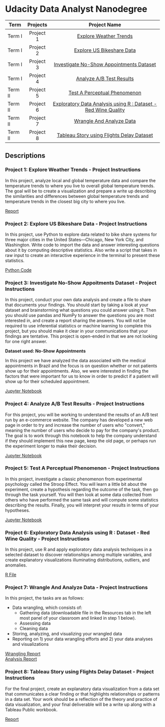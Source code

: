 # Udacity Data Analyst Nanodegree


| Term | Projects | Project Name |
| ------------------ |:-------:| :---------------------:|
| Term I    | Project 1 | [Explore Weather Trends](https://github.com/Sshankar7/Udacity-Data-Analyst-Nanodegree/tree/master/Project_1)|
| Term I    | Project 2 | [Explore US Bikeshare Data](https://github.com/Sshankar7/Udacity-Data-Analyst-Nanodegree/tree/master/Project_2)|
| Term I    | Project 3 | [Investigate No-Show Appointments Dataset](https://github.com/Sshankar7/Udacity-Data-Analyst-Nanodegree/tree/master/Project_3)|
| Term I    | Project 4 | [Analyze A/B Test Results](https://github.com/Sshankar7/Udacity-Data-Analyst-Nanodegree/tree/master/Project_4)|
| Term II   | Project 5 | [Test A Perceptual Phenomenon](https://github.com/Sshankar7/Udacity-Data-Analyst-Nanodegree/tree/master/Project_5)|
| Term II   | Project 6 | [Exploratory Data Analysis using R : Dataset - Red Wine Quality](https://github.com/Sshankar7/Udacity-Data-Analyst-Nanodegree/tree/master/Project_6)|
| Term II   | Project 7 | [Wrangle And Analyze Data](https://github.com/Sshankar7/Udacity-Data-Analyst-Nanodegree/tree/master/Project_7)|
| Term II   | Project 8 | [Tableau Story using Flights Delay Dataset](https://github.com/Sshankar7/Udacity-Data-Analyst-Nanodegree/tree/master/Project_8)|

## Descriptions

### Project 1: Explore Weather Trends - Project Instructions

In this project, analyze local and global temperature data and compare the temperature trends to where you live to overall global temperature trends. The goal will be to create a visualization and prepare a write up describing the similarities and differences between global temperature trends and temperature trends in the closest big city to where you live.

[Report](https://github.com/Sshankar7/Udacity-Data-Analyst-Nanodegree/blob/master/Project_1/EXPLORING%20WEATHER%20TRENDS.pdf)

### Project 2: Explore US Bikeshare Data - Project Instructions

In this project, use Python to explore data related to bike share systems for three major cities in the United States—Chicago, New York City, and Washington. Write code to import the data and answer interesting questions about it by computing descriptive statistics. Also write a script that takes in raw input to create an interactive experience in the terminal to present these statistics.

[Python Code](https://github.com/Sshankar7/Udacity-Data-Analyst-Nanodegree/blob/master/Project_2/bikeshare_2.py)

### Project 3: Investigate No-Show Appoitments Dataset - Project Instructions

In this project, conduct your own data analysis and create a file to share that documents your findings. You should start by taking a look at your dataset and brainstorming what questions you could answer using it. Then you should use pandas and NumPy to answer the questions you are most interested in, and create a report sharing the answers. You will not be required to use inferential statistics or machine learning to complete this project, but you should make it clear in your communications that your findings are tentative. This project is open-ended in that we are not looking for one right answer. 

**Dataset used: No-Show Appointments**

In this project we have analyzed the data associated with the medical appointments in Brazil and the focus is on question whether or not patients show up for their appointments. Also, we were interested in finding the factors that were important for us to know in order to predict if a patient will show up for their scheduled appointment.

[Jupyter Notebook](https://github.com/Sshankar7/Udacity-Data-Analyst-Nanodegree/blob/master/Project_3/DAND-P3-NO-APPOINTMENT.ipynb)

### Project 4: Analyze A/B Test Results - Project Instructions

For this project, you will be working to understand the results of an A/B test run by an e-commerce website. The company has developed a new web page in order to try and increase the number of users who "convert," meaning the number of users who decide to pay for the company's product. The goal is to work through this notebook to help the company understand if they should implement this new page, keep the old page, or perhaps run the experiment longer to make their decision.

[Jupyter Notebook](https://github.com/Sshankar7/Udacity-Data-Analyst-Nanodegree/blob/master/Project_4/Analyze_ab_test_results_notebook.ipynb)

### Project 5: Test A Perceptual Phenomenon - Project Instructions

In this project, investigate a classic phenomenon from experimental psychology called the Stroop Effect. You will learn a little bit about the experiment, create a hypothesis regarding the outcome of the task, then go through the task yourself. You will then look at some data collected from others who have performed the same task and will compute some statistics describing the results. Finally, you will interpret your results in terms of your hypotheses.

[Jupyter Notebook](https://github.com/Sshankar7/Udacity-Data-Analyst-Nanodegree/blob/master/Project_5/Test%20a%20Perceptual%20Phenomenon.ipynb)

### Project 6: Exploratory Data Analysis using R : Dataset - Red Wine Quality - Project Instructions

In this project, use R and apply exploratory data analysis techniques in a selected dataset to discover relationships among multiple variables, and create explanatory visualizations illuminating distributions, outliers, and anomalies.

[R File](https://github.com/Sshankar7/Udacity-Data-Analyst-Nanodegree/blob/master/Project_6/projecttemplate.rmd)

### Project 7: Wrangle And Analyze Data - Project Instructions

In this project, the tasks are as follows:

* Data wrangling, which consists of:
    * Gathering data (downloadable file in the Resources tab in the left most panel of your classroom and linked in step 1 below).
    * Assessing data
    * Cleaning data
* Storing, analyzing, and visualizing your wrangled data
* Reporting on 1) your data wrangling efforts and 2) your data analyses and visualizations

[Wrangling Report](https://github.com/Sshankar7/Udacity-Data-Analyst-Nanodegree/blob/master/Project_7/wrangle_report.pdf) <br  />
[Analysis Report](https://github.com/Sshankar7/Udacity-Data-Analyst-Nanodegree/blob/master/Project_7/act_report.pdf)

### Project 8: Tableau Story using Flights Delay Dataset - Project Instructions

For the final project, create an explanatory data visualization from a data set that communicates a clear finding or that highlights relationships or patterns in a data set. Your work should be a reflection of the theory and practice of data visualization, and your final deliverable will be a write up along with a Tableau Public workbook.

[Report](https://github.com/Sshankar7/Udacity-Data-Analyst-Nanodegree/blob/master/Project_8/Tableau_Flights_Writeup.pdf)